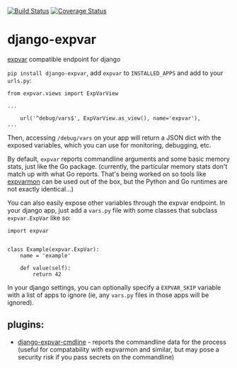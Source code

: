 [![Build Status](https://travis-ci.org/thraxil/django-expvar.svg?branch=master)](https://travis-ci.org/thraxil/django-expvar)
[![Coverage Status](https://coveralls.io/repos/github/thraxil/django-expvar/badge.svg?branch=master)](https://coveralls.io/github/thraxil/django-expvar?branch=master)

django-expvar
==============

[expvar](https://golang.org/pkg/expvar/) compatible endpoint for django

`pip install django-expvar`, add `expvar` to `INSTALLED_APPS` and add
to your `urls.py`:

```
from expvar.views import ExpVarView

...

    url('^debug/vars$', ExpVarView.as_view(), name='expvar'),
...
```

Then, accessing `/debug/vars` on your app will return a JSON dict with
the exposed variables, which you can use for monitoring, debugging,
etc.

By default, `expvar` reports commandline arguments and some basic
memory stats, just like the Go package. (currently, the particular
memory stats don't match up with what Go reports. That's being worked
on so tools like [expvarmon](https://github.com/divan/expvarmon) can
be used out of the box, but the Python and Go runtimes are not exactly
identical...)

You can also easily expose other variables through the expvar
endpoint. In your django app, just add a `vars.py` file with some
classes that subclass `expvar.ExpVar` like so:

```
import expvar


class Example(expvar.ExpVar):
    name = 'example'

    def value(self):
        return 42
```

In your django settings, you can optionally specify a `EXPVAR_SKIP`
variable with a list of apps to ignore (ie, any `vars.py` files in
those apps will be ignored).

## plugins:

* [django-expvar-cmdline](https://github.com/thraxil/django-expvar-cmdline) -
  reports the commandline data for the process (useful for
  compatability with expvarmon and similar, but may pose a security
  risk if you pass secrets on the commandline)
